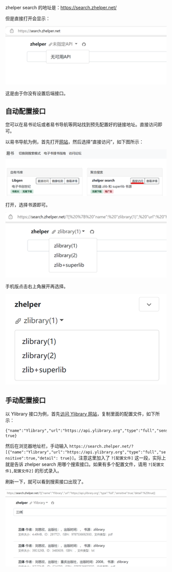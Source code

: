 zhelper search 的地址是：https://search.zhelper.net/

但是直接打开会显示：

![](./uTools_1671797022286.png) 

这是由于你没有设置后端接口。

## 自动配置接口

您可以在易书论坛或者易书导航等网站找到预先配置好的链接地址。直接访问即可。

以易书导航为例，首先打开[网站](https://nav.yibook.org/)，然后选择“直接访问”，如下图所示：

![](./uTools_1671798699908.png) 

打开，选择书源即可。

![](./uTools_1671798794315.png) 


手机版点击右上角展开再选择。

![](./uTools_1671798814508.png) 

## 手动配置接口

以 Ylibrary 接口为例，首先[访问 Ylibrary 网站](https://ylibrary.org/blog/2022/12/23/%E5%85%B3%E4%BA%8E%E5%85%B3%E9%97%AD%E6%90%9C%E7%B4%A2%E9%A1%B5%E9%9D%A2%E7%9A%84%E8%AF%B4%E6%98%8E/)，复制里面的配置文件，如下所示：

```
{"name":"Ylibrary","url":"https://api.ylibrary.org","type":"full","sensitive":true,"detail": true}
```

然后在浏览器地址栏，手动输入 `https://search.zhelper.net/?[{"name":"Ylibrary","url":"https://api.ylibrary.org","type":"full","sensitive":true,"detail": true}]`。注意这里加入了 `?[配置文件]` 这一段，实际上就是告诉 zhelper search 用哪个搜索接口。如果有多个配置文件，请用 `?[配置文件1,配置文件2]` 的形式录入。

刷新一下，就可以看到搜索接口出现了。

![](./uTools_1671798071245.png) 

